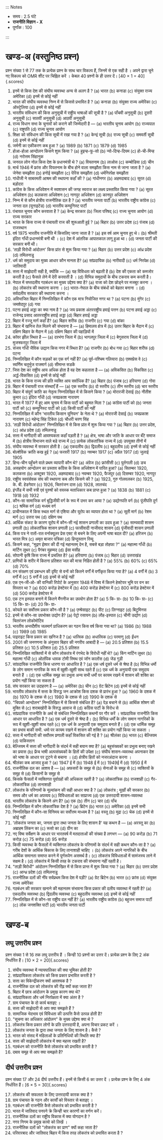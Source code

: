 ::: Notes

- समय : 2.5 घंटे
- **राजनीति विज्ञान - X**
- पूर्णांक : 100

:::

# खण्ड-अ (वस्तुनिष्ठ प्रश्‍न)

प्रश्‍न संख्या 1 से 77 तक के प्रत्येक प्रश्‍न के साथ चार विकल्प हैं, जिनमें से एक सही है । अपने द्वारा चुने गए विकल्प को OMR शीट पर चिह्नित करें । केबल 40 प्रश्‍नों के ही उत्तर दें। [40 × 1 = 40]{.scores}

1. इनमें से किस देश की संघीय व्यवस्था अन्य से अलग है ?
   (a) भारत
   (b) कनाडा
   (c) संयुक्त राज्य अमेरिका
   (d) इनमें से कोई नहीं
2. भारत की संघीय व्यवस्था निम्न में से किससे प्रभावित है ?
   (a) कनाडा
   (b) संयुक्त राज्य अमेरिका
   (c) ऑस्ट्रेलिया
   (d) इनमें से कोई नहीं
3. भारतीय संविधान की किस अनुसूची में राष्ट्रीय भाषाओं की सूची है ?
   (a) पाँचवी अनुसूची
   (b) दूसरी अनुसूची
   (c) सातवीं अनुसूची
   (d) आठवीं अनुसूची
4. राज्य विधान सभा के चुनावों को कराने की जिम्मेदारी है ―
   (a) भारतीय चुनाव आयोग
   (b) राज्यपाल
   (c) राष्ट्रपति
   (d) राज्य चुनाव आयोग
5. शिक्षा को संविधान की किस सूची में रखा गया है ?
   (a) केन्द्रं सूची
   (b) राज्य सूची
   (c) समवर्ती सूची
   (d) इनमें से कोई नहीं
6. जर्मनी का एकीकरण कब हुआ ?
   (a) 1989
   (b) 1871
   (c) 1879
   (d) 1985
7. होआ-होआ आन्दोलन किसने शुरू किया ?
   (a) हुइन्ह-फू-सो
   (b) न्यो-दिन्ह-दियम
   (c) हो-ची-मिन्ह
   (d) नरोत्तम सिंहानुक
8. जनरल लोन नोल किस देश के प्रधानमंत्री थे ?
   (a) वियतनाम
   (b) लाओस
   (c) कम्बोडिया
   (d) चीन
9. मार्च 1946 में फ्रांस और वियतनाम के बीच होने वाला समझौता किस नाम से जाना जाता है ?
   (a) जेनेवा समझौता
   (b) हनोई समझौता
   (c) पेरिस समझौता
   (d) धर्मनिरपेक्ष समझौता
10. गांधीजी ने साबरमती आश्रम की स्थापना कहाँ की ?
    (a) गांधीनगर
    (b) अहमदाबाद
    (c) सूरत
    (d) बड़ोदरा
11. कांग्रेस के किस अधिवेशन में स्वशासन की जगह स्वराज का लक्ष्य प्रस्तावित किया गया ?
    (a) सूरत अधिवेशन
    (b) कलकत्ता अधिवेशन
    (c) नागपुर अधिवेशन
    (d) कानपुर अधिवेशन
12. निम्न में से कौन क्षेत्रीय राजनीतिक दल है ?
    (a) भारतीय जनता पार्टी
    (b) भारतीय राष्ट्रीय कांग्रेस
    (c) जनता दल (यूनाइटेड)
    (d) भारतीय कम्युनिस्ट पार्टी
13. पंचायत चुनाव कौन करवाता है ?
    (a) केन्द्र सरकार
    (b) जिला परिषद्‌
    (c) राज्य चुनाव आयोग
    (d) राज्य सरकार
14. भारत के किस राज्य से पंचायती राज की शुरूआती हुई ?
    (a) बिहार
    (b) उत्तर प्रदेश
    (c) पंजाब
    (d) राजस्थान
15. वर्ष 1975 भारतीय राजनीति में किसलिए जाना जाता है ?
    (a) इस वर्ष आम चुनाव हुए थे।
    (b) श्रीमती इंदिरा गाँधी प्रधानमंत्री बनी थी ।
    (c) देश में आंतरिक आपातकाल लागू हुआ था।
    (d) जनता पार्टी की सरकार बनी थी।
16. 'ताड़ी विरोधी आंदोलन' किस प्रांत से शुरू किया गया ?
    (a) बिहार
    (b) उत्तर प्रदेश
    (c) आंध्र प्रदेश
    (d) तमिलनाडु
17. धर्म को समुदाय का मुख्य आधार कौन मानता है?
    (a) सांप्रदायिक
    (b) नारीवादी
    (c) धर्म निरपेक्ष
    (d) जातिवादी
18. सत्ता में साझेदारी सही है, क्योंकि ―
    (a) यह विविधता को बढ़ाती है
    (b) देश की एकता को कमजोर करती है
    (c) फैसले लेने में देरी करवाती है ।
    (d) विभिन्न समुदायों के बीच टकराव कम करती है।
19. नेपाल में सप्तदलीय गठबंधन का मुख्य उद्देश्य क्या है?
    (a) राजा को देश छोड्ने पर मजबूर करना ।
    (b) लोकतंत्र की स्थापना करना ।
    (c) भारत-नेपाल के बीच संबंधों को बेहतर बनाना ।
    (d) सर्वदलीय सरकार की स्थापना करना ।
20. अविभाजित बिहार में निम्नलिखित में कौन एक मात्र नियोजित नगर था ?
    (a) पटना
    (b) मुंगेर
    (c) जमशेदपुर
    (d) गया
21. पटना हवाई अड्डा का क्या नाम है ?
    (a) जय प्रकाश अंतरराष्ट्रीय हवाई पत्तन
    (b) पटना हवाई अड्डा
    (c) राजेनद्र प्रसाद आतरराष्ट्रीय हवाई अड्डा
    (d) बिहार हवाई अड्डा
22. बिहार में रज्जू मार्ग कहाँ है?
    (a) बिहार शरीफ
    (b) राजगीर
    (c) गया
    (d) बांका
23. बिहार में खनिज तेल मिलने की संभावना है ―
    (a) हिमालय क्षेत्र में
    (b) उत्तर बिहार के मैदान में
    (c) दक्षिण बिहार के मैदान में
    (d) दक्षिण बिहार की पहाड़ियों में
24. कॉवर झील स्थित है ―
    (a) दरभंगा जिला में
    (b) भागलपुर जिला में
    (c) बेगूसराय जिला में
    (d) मुजफ्फरपुर जिला में
25. संजय गाँधी जैविक उद्यान किस नगर में स्थित है?
    (a) राजगीर
    (b) बोध गया
    (c) बिहार शरीफ
    (d) पटना
26. निम्नलिखित में कौन सड़कों का एक वर्ग नहीं है?
    (a) पूर्व-पश्चिम गलियारा
    (b) एक्सप्रेस वे
    (c) स्वर्णिम चतुर्भुज राजमार्ग
    (d) सीमान्त सडकें
27. जिस देश का राष्ट्रीय आय अधिक होता है वह देश कहलाता है ―
    (a) अविकसित
    (b) विकसित
    (c) अर्द्ध-विकसित
    (d) इनमें से कोई नहीं
28. भारत के किस राज्य की प्रति व्यक्ति आय सर्वाधिक है?
    (a) बिहार
    (b) पंजाब
    (c) हरियाणा
    (d) गोवा
29. बिहार में पंचायती राज संस्थाएँ हैं ―
    (a) एक स्तरीय
    (b) दो स्तरीय
    (c) तीन स्तरीय
    (d) चार स्तरीय
30. बिहार में संपूर्ण क्रांति का नेतृत्व निम्नलिखित में से किसने किया ?
    (a) मोरारजी देसाई
    (b) नीतीश कुमार
    (c) इंदिरा गाँधी
    (d) जयप्रकाश नारायण
31. भारत में 1977 में हुए आम चुनाव में किस पार्टी को बहुमत मिला ?
    (a) कांग्रेस पार्टी को
    (b) जनता पार्टी को
    (c) कम्युनिस्ट पार्टी को
    (d) किसी पार्टी को नहीं
32. निम्नलिखित में कौन 'भारतीय किसान यूनियन' के नेता थे ?
    (a) मोरारजी देसाई
    (b) जयप्रकाश नारायण
    (c) महेन्द्र सिंह टिकेत
    (d) चौधरी चरण सिंह
33. 'ताड़ी विरोधी आंदोलन' निम्नलिखित में से किस प्रांत में शुरू किया गया ?
    (a) बिहार
    (b) उत्तर प्रदेश,
    (c) आंध्र प्रदेश
    (d) तमिलनाडु
34. सत्ता में भागीदारी की आवश्यकता कहाँ पड़ती है ?
    (a) क्षेत्र, भाषा और जाति के आधार पर बँटे समाज में
    (b) क्षेत्रीय विभाजन वाले बडे राज्य में
    (c) प्रत्येक लोकतांत्रिक राज्य में
    (d) उपयुक्त तीनों में
35. संघीय व्यवस्था में सरकार होती है :
    (a) एकदलीय
    (b) द्विदलीय
    (c) बहुदलीय
    (d) इनमें से कोई नहीं
36. बोल्शेविक क्रांति कख हुई ?
    (a) फरवरी 1917
    (b) नवम्बर 1917
    (c) अप्रैल 1917
    (d) जुलाई 1905
37. हिन्द-चीन पहुँचने वाले प्रथम व्यापारी कौन थे?
    (a) अंग्रेज
    (b) फ्रांसीसी
    (c) पुर्तगाली
    (d) डच
38. असहयोग आन्दोलन का प्रस्ताव काँग्रेस के किस अधिवेशन में पारित हुआ?
    (a) सितम्बर 1920, कलकत्ता
    (b) अक्टूबर 1920, अहमदाबाद
    (c) नवम्बर 1920, फैजपुर
    (d) दिसम्बर 1920, नागपुर
39. राष्ट्रीय स्वयंसेवक संघ की स्थापना कब और किसने की ?
    (a) 1923, गुरु गोलवलकर
    (b) 1925, के. बी. हेडगेवार
    (c) 1926, चितरंजन दास
    (d) 1928, लालचंद
40. इंग्लैंड में सभी स्त्री एवं पुरुषों को वयस्क मताधिकार कब प्राप्त हुआ ?
    (a) 1838
    (b) 1881
    (c) 1918
    (d) 1932
41. कौन-सा सामाजिक वर्ग बुद्धिजीवी वर्ग के रूप में उभर कर आया ?
    (a) उद्योगपति वर्ग
    (b) पूंजीपति दुर्ग
    (c) श्रमिक वर्ग
    (d) मध्यम वर्ग
42. प्राचीनकाल में किस स्थल मार्ग से एशिया और यूरोप का व्यापार होता था ?
    (a) सूती मार्ग
    (b) रेशम मार्ग
    (c) उत्तरा पथ
    (d) दक्षिण पथ
43. आर्थिक संकट के कारण यूरोप में कौन-सी नई शासन प्रणाली का उदय हुआ ?
    (a) साम्यवादी शासन प्रणाली
    (b) लोकतांत्रिक शासन प्रणाली
    (c) फासीवादी नाजीवाद शासन
    (d) पृंजीवादी शासन प्रणाली
44. किस पत्र ने रातों-रात वर्नाक्यूलर प्रेस एक्ट से बचने के लिए अपनी भाषा बदल दी?
    (a) हरिजन
    (b) भारत मित्र
    (c) अमृत बाजार पत्रिका
    (d) हिन्दुस्तान रिव्यू
45. किसने कहा, "मुद्रण ईश्वर की दी गई महानतम्‌ देन है, सबसे बड़ा तोहफा ?"
    (a) महात्मा गाँधी
    (b) मार्टिन लूथर
    (c) पैगंबर मुहम्मद
    (d) ईसा मसीह
46. सोपानी कृषि किस राज्य में प्रचलित है?
    (a) हरियाणा
    (b) पंजाब
    (c) बिहार
    (d) उत्तराखंड
47. प्राणियों के शरीर में कितना प्रतिशत जल की मात्रा निहित होती है ?
    (a) 55%
    (b) 60%
    (c) 65%
    (d) 70%
48. वन संरक्षण एवं प्रबन्धन की दृष्टि से वनों को कितने वर्गों में वर्गीकृत किया गया है?
    (a) 4 वर्गों में
    (b) 3 वर्गों में
    (c) 5 वर्गों में
    (d) इनमें से कोई नहीं
49. एक एन॰जी॰ओ॰ की वानिकी रिपोर्ट के अनुसार 1948 में विश्‍व में कितने हेक्टेयर भूमि पर वन का विस्तार था ?
    (a) 600 करोड़ हेक्टेयर में
    (b) 400 करोड़ हेक्टेयर में
    (c) 800 करोड़ हेक्टेयर में
    (d) 500 करोड़ हेक्टेयर में
50. एक टन इस्पात बनाने में कितने मैंगनीज का उपयोग होता है?
    (a) 5 कि॰ ग्रा॰
    (b) 10 कि॰ ग्रा॰
    (c) 15 कि॰ ग्रा॰
    (d) 20 कि॰ ग्रा॰
51. कोयले का सर्वोत्तम प्रकार कौन-सी है ?
    (a) एम्श्रेसाइट
    (b) पीट
    (c) लिग्नाइट
    (d) बिटुमिनस
52. इनमें से कौन-सा उपभोक्त उद्योग है?
    (a) पेट्रो रसायन
    (b) लौह-इस्पात
    (c) चीनी उद्योग
    (d) चितरंजन लोकोमोटिव
53. भारतीय अन्तर्देशीय जलमार्ग प्राधिकरण का गठन किस वर्ष किया गया था?
    (a) 1986
    (b) 1988
    (c) 1989
    (d) 1985
54. पाइराइट किस प्रकार का खनिज है ?
    (a) धात्विक
    (b) अधात्विक
    (c) परमाणु
    (d) ईंधन
55. 2001 की जनगणना के अंनुसार बिहार की नगरीय आबादी है ―
    (a) 20.5 प्रतिशत
    (b) 15.5 प्रतिशत
    (c) 10.5 प्रतिशत
    (d) 25.5 प्रतिशत
56. निम्नलिखित व्यक्तियों में से कौन लोकतंत्र में रंगभेद के विरोधी नहीं थे?
    (a) किंग मार्टिन लूथर
    (b) महात्मा गाँधी
    (c) ओलंपिक धावक टोमी स्मिथ एवं जॉन कालोंस
    (d) जेड गुडी
57. सांग्रदायिक राजनीति किस धारणा पर आधारित है ?
    (a) एक धर्ष दूसरे धर्म से श्रेष्ठ है
    (b) विभिन्न धर्मो के लोग समान नागरिक के रूप में खुशी-खुशी साथ रहते हैं
    (c) एक धर्म के अनुयायी एक समुदाय बनाते हैं ।
    (d) एक धार्मिक समूह का प्रभुत्व अन्य सभी धर्मो पर कायम रखने में शासन की शक्ति का प्रयोग नहीं किया जा सकता है
58. संघ सरकार का उदाहरण है ―
    (a) अमेरिका
    (b) चीन
    (c) ग्रेट ब्रिटेन
    (d) इनमें से कोई नहीं
59. भारतीय लोकतंत्र में सत्ता के विरुद्ध जन आक्रोश किस दशक से प्रारंभ हुआ ?
    (a) 1960 के दशक में
    (b) 1970 के दशक से
    (c) 1980 के दशक से
    (d) 1990 के दशक से
60. "चिपको आन्दोलन" निम्नलिखित में से किससे संबंधित है?
    (a) पेड़ बचाने से
    (b) आर्थिक शोषण की मुक्ति से
    (c) शराबखोरी के विरुद्ध आवाज से
    (d) काँग्रेस पार्टी के विरोध से
61. सांप्रदायिक राजनीति के अर्थ से संबंधित निम्नलिखित कथनों पर गौर करें । सांप्रदायिक राजनीति किस आधार पर आधारित है ?
    (a) एक धर्म दूसरे से श्रेष्ठ है।
    (b) विभिन्न धर्मों के लोग समान नागरिकों के रूप में खुशी-खुशी साथ रहते
    (c) एक धर्म के अनुयायी एक समुदाय बनाते हैं।
    (d) एक धार्मिक समूह का प्रभाव बाकी सभी. धमो पर कायम रखने में शासन की शक्ति का प्रयोग नहीं किया जा सकता ।
62. सत्ता में भागीदारी की सर्वोत्तम प्रणाली कहाँ विकसित की गई है ?
    (a) श्रीलंका
    (b) भारत
    (c) बेल्जियम
    (d) पाकिस्तान
63. बेल्जियम में सत्ता की भागीदारी के संदर्भ में सही बयान क्या है?
    (a) बहुसंख्यकों का प्रभुत्व बनाए रखने का प्रयास
    (b) फ्रेंच भाषी अल्पसंख्यकों के हितों की उपेक्षा
    (c) संघीय शासन-व्यवस्था अपनाकर देश को भाषा के आधार पर टूटने से बचाना ।
    (d) क्षेत्रीय हितों को नजरअंदाज करना ।
64. श्रीलंका कब आजाद हुआ ?
    (a) 1947 ई में
    (b) 1948 ई में
    (c) 1949ई में
    (d) 1950 ई में
65. राजनीतिक दल का आशय है ―
    (a) अफसरों के समूह से
    (b) सेनाओं के समूह से
    (c) व्यक्तियों के समूह से
    (d) किसानों के समूह से
66. किसके फैसलों में व्यक्तिगत पूर्वाग्रहों की अधिकता रहती है ?
    (a) लोकतांत्रिक
    (b) राजशाही
    (c) गैर-लोकतांत्रिक
    (d) तानाशाही
67. लोकतंत्र के परिणामों के मूल्यांकन की सही आधार क्या है ?
    (a) लोकतंत्र ; मूर्खो की सरकार
    (b) समय और धर्म का अपव्यय
    (c) विविधताओं का साप्राज्य
    (d) एक उत्तरदायी शासन-व्यवस्था
68. भारतीय लोकतंत्र के कितने अंग है?
    (a) एक
    (b) तीन
    (c) चार
    (d) पाँच
69. निम्नलिखित में कौन लोकतांत्रिक देश है ?
    (a) ब्रिटेन
    (b) भारत
    (c) अमेरिका
    (d) इनमें सभी
70. निम्नलिखित में कौन-सा विनिमय का सर्वोत्तम माध्यम है ?
    (a) वस्तु
    (b) मुद्रा
    (c) चेक
    (d) इनमें से कोई नहीं
71. 'लोकतंत्र जनता का, जनता द्वारा तथा जनता के लिए शासन है' यह कथन है ―
    (a) अरस्तू का
    (b) अब्राहम लिंकन का
    (c) रूसो का
    (d) ग्रीन का
72. नए विष्व सर्वेक्षण के आधार पर भारतवर्ष में मतदाताओं की संख्या है लगभग ―
    (a) 90 करोड़
    (b) 71 करोड़
    (c) 75 करोड़
    (d) 95 करोड़
73. किसी व्यवस्था के फैसलों में व्यक्तिगत लोकतंत्र के परिणामों के संदर्भ में सही कथन कौन-सा है ?
    (a) गरीब देशों के आर्थिक बिकास के लिए तानाशाही चाहिए ।
    (b) लोकतंत्र अपने नागरिकों के बीच आर्थिक समानता समाप्त करने में पूर्णरूपेण असमर्थ है।
    (c) लोकतंत्र विविधताओं में सामंजस्य लाने में सक्षम है।
    (d) लोकतंत्र में किसी तरह के टकराव की संभावना नहीं रहती है।
74. "ताड़ी बिरोधी" आंदोलन निम्नलिखित में से किस प्रान्त में शुरू किया गया ?
    (a) बिहार
    (b) उत्तर प्रदेश
    (c) आन्ध्र प्रदेश
    (d) तमिलनाडु
75. राजनीतिक दलों की नींव सर्वप्रथम किस देश में पड़ी?
    (a) ग्रेट ब्रिटेन
    (b) भारत
    (c) फ्रांस
    (d) संयुक्त राज्य अमेरिका
76. गठबंधन की सरकार खनाने की महानतम संभावना किस प्रकार की दलीय व्यवस्था में रहती है?
    (a) एकदलीय व्यवस्था
    (b) द्विदलीय व्यवस्था
    (c) बहुदलीय व्यवस्था
    (d) इनमें से कोई नहीं
77. निम्नलिखित में से कौन-सा राष्ट्रीय दल नहीं है?
    (a) भारतीय राष्ट्रीय कांग्रेस
    (b) बहुजन समाज पार्टी
    (c) लोक जनशक्ति पाटी
    (d) भारतीय जनता पार्टी

# खण्ड-ब

## लघु उत्तरीय प्रश्‍न

प्रश्‍न संख्या 1 से 16 तक लघु उत्तरीय हैं । किन्ही 10 प्रश्‍नों का उत्तर दें। प्रत्येक प्रश्‍न के लिए 2 अंक निर्धारित हैं। [10 × 2 = 20]{.scores}

1. संघीय व्यवस्था में न्यायपालिका की क्या भूमिका होती है?
2. सांप्रदायिकता लोकतंत्र को किस प्रकार प्रभावित करती है ?
3. सत्ता का विकेन्द्रीकरण क्यों आवश्यक है ?
4. राजनीतिक दल को लोकतंत्र की रीढ़ क्यों कहा जाता है?
5. बिहार में छात्र आंदोलन के प्रमुख कारण क्या थे?
6. सांप्रदायिकता और धर्म निरपेक्षता में क्या अंतर है ?
7. ग्राम पंचायत के दो कार्य बताइए ।
8. सत्ता की साझेदारी से आप क्या समझते हैं ?
9. सामाजिक भेदभाव एवं विविधता की उत्पत्ति कैसे उत्पन्न होती है?
10. "सूचना का अधिकार आंदोलन" के मुख्य उद्देश्य क्या थे ?
11. लोकतंत्र किस प्रकार लोगों के प्रति उत्तरदायी है, अपना विचार प्रकट करें ।
12. लोकतंत्र जनता के द्वारा तथा जनता के लिए शासन है। कैसे ?
13. भारत को संसद में महिलाओं के प्रतिनिधियों की स्थिति क्या है?
14. सत्ता की साझेदारी लोकतंत्र में क्या महत्त्व रखती है?
15. गठबंधन को राजनीति कैसे लोकतंत्र को प्रभावित करती है ?
16. दबाव समूह से आप क्या समझते है?

## दीर्घ उत्तरीय प्रश्‍न

प्रश्‍न संख्या 17 और 24 दीर्घ उत्तरीय हैं। इनमें से किसी 6 का उत्तर दें । प्रत्येक प्रश्‍न के लिए 4 अंक निर्धारित हैं। [6 × 5 = 30]{.scores}

17. लोकतंत्र की सफलता के लिए उत्तरदायी कारक क्या है ?
18. ग्राम पंचायत के गठन और कार्यों को विस्तार से बताइए ।
19. गठबंधन की राजनीति कैसे लोकतंत्र को प्रभावित करती है ?
20. भारत में जातिवाद पनपने क्रे किन्ही चार कारणों का वर्णन करें।
21. राजनीतिक दलों का राष्ट्रीय विकास में क्या योगदान है ?
22. नगर निगम के प्रमुख कायो को लिखें ।
23. राजनीतिक दलों को "लोकतंत्र का प्राण" क्यों कहा जाता है?
24. परिवारबाद और जातिवाद बिहार में किस तरह लोकतंत्र को प्रभावित करता है ?
